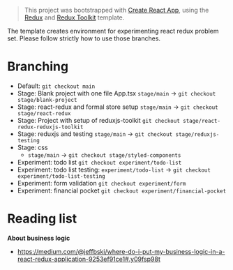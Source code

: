 > This project was bootstrapped with [Create React App](https://github.com/facebook/create-react-app), using the [Redux](https://redux.js.org/) and [Redux Toolkit](https://redux-toolkit.js.org/) template.

The template creates environment for experimenting react redux problem set. Please follow strictly how to use those branches.

# Branching

* Default: `git checkout main`
* Stage: Blank project with one file App.tsx `stage/main` -> `git checkout stage/blank-project`
* Stage: react-redux and formal store setup `stage/main` -> `git checkout stage/react-redux`
* Stage: Project with setup of reduxjs-toolkit `git checkout stage/react-redux-reduxjs-toolkit`
* Stage: reduxjs and testing `stage/main` -> `git checkout stage/reduxjs-testing`
* Stage: css
  + `stage/main` -> `git checkout stage/styled-components`
* Experiment: todo list `git checkout experiment/todo-list`
* Experiment: todo list testing: `experiment/todo-list` -> `git checkout experiment/todo-list-testing`
* Experiment: form validation `git checkout experiment/form`
* Experiment: financial pocket `git checkout experiment/financial-pocket`

# Reading list

**About business logic**

* https://medium.com/@jeffbski/where-do-i-put-my-business-logic-in-a-react-redux-application-9253ef91ce1#.y09fsp98t

